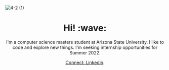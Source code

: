 ![4-_2_ (1)](https://user-images.githubusercontent.com/93964854/147882329-44b7a6f4-586c-4d01-b43e-fd6373f43c99.gif)
<h1 align="center"><b>Hi! :wave:</b></h1>
<p align='center'> I'm a computer science masters student at Arizona State University. I like to code and explore new things. I'm seeking internship opportunities for Summer 2022. </p>
<p align='center'><a href="https://www.linkedin.com/in/advaithalenkrith/">Connect: Linkedin</a>.</p>
